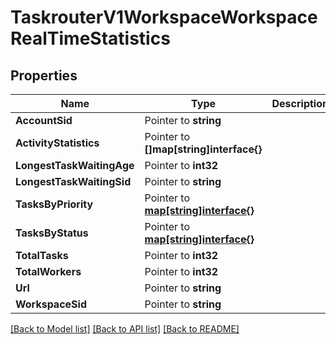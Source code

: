 # TaskrouterV1WorkspaceWorkspaceRealTimeStatistics

## Properties

Name | Type | Description | Notes
------------ | ------------- | ------------- | -------------
**AccountSid** | Pointer to **string** |  | [optional] 
**ActivityStatistics** | Pointer to **[]map[string]interface{}** |  | [optional] 
**LongestTaskWaitingAge** | Pointer to **int32** |  | [optional] 
**LongestTaskWaitingSid** | Pointer to **string** |  | [optional] 
**TasksByPriority** | Pointer to [**map[string]interface{}**](.md) |  | [optional] 
**TasksByStatus** | Pointer to [**map[string]interface{}**](.md) |  | [optional] 
**TotalTasks** | Pointer to **int32** |  | [optional] 
**TotalWorkers** | Pointer to **int32** |  | [optional] 
**Url** | Pointer to **string** |  | [optional] 
**WorkspaceSid** | Pointer to **string** |  | [optional] 

[[Back to Model list]](../README.md#documentation-for-models) [[Back to API list]](../README.md#documentation-for-api-endpoints) [[Back to README]](../README.md)


